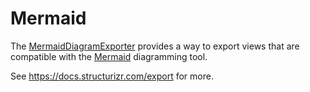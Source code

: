 # Mermaid

The [MermaidDiagramExporter](MermaidDiagramExporter.java) provides a way to export views that are compatible with the
[Mermaid](https://mermaid-js.github.io/) diagramming tool.

See https://docs.structurizr.com/export for more.